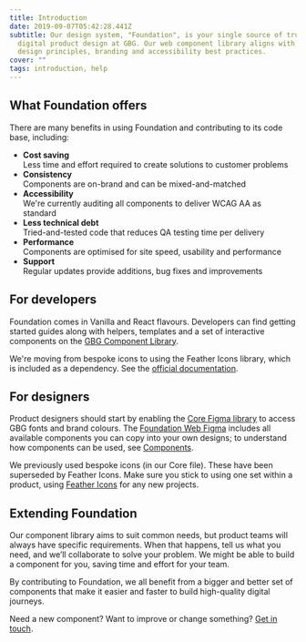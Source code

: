 ```yaml
---
title: Introduction
date: 2019-09-07T05:42:28.441Z
subtitle: Our design system, "Foundation", is your single source of truth for
  digital product design at GBG. Our web component library aligns with GBG's
  design principles, branding and accessibility best practices.
cover: ""
tags: introduction, help
---
```

## What Foundation offers

There are many benefits in using Foundation and contributing to its code base, including: 

* **Cost saving**\
  Less time and effort required to create solutions to customer problems
* **Consistency**\
  Components are on-brand and can be mixed-and-matched
* **Accessibility**\
  We're currently auditing all components to deliver WCAG AA as standard
* **Less technical debt**\
  Tried-and-tested code that reduces QA testing time per delivery
* **Performance**\
  Components are optimised for site speed, usability and performance
* **Support**\
  Regular updates provide additions, bug fixes and improvements

## For developers

Foundation comes in Vanilla and React flavours. Developers can find getting started guides along with helpers, templates and a set of interactive components on the [GBG Component Library](https://ds.gbgplc.com/).

We're moving from bespoke icons to using the Feather Icons library, which is included as a dependency. See the [official documentation](https://github.com/feathericons/feather).

## For designers

Product designers should start by enabling the [Core Figma library](https://www.figma.com/file/gI0cR79DXpIR7BnoOcwhTA/Core) to access GBG fonts and brand colours. The [Foundation Web Figma](https://www.figma.com/file/AaNhoCE79Ujq8j9gkgOSuu/Foundation-Web?node-id=5272%3A8276) includes all available components you can copy into your own designs; to understand how components can be used, see [Components](/components).

We previously used bespoke icons (in our Core file). These have been superseded by Feather Icons. Make sure you stick to using one set within a product, using [Feather Icons](https://www.figma.com/file/JOboXGyiWSmdTKaHNJqNG3/Feather-Icons?node-id=0%3A1) for any new projects.

## Extending Foundation

Our component library aims to suit common needs, but product teams will always have specific requirements. When that happens, tell us what you need, and we’ll collaborate to solve your problem. We might be able to build a component for you, saving time and effort for your team.

By contributing to Foundation, we all benefit from a bigger and better set of components that make it easier and faster to build high-quality digital journeys.

Need a new component? Want to improve or change something? [Get in touch](https://forms.office.com/pages/responsepage.aspx?id=CX4F40inykqMZw9aP3qYkLP4NT-SWnZBiG_hFPX6C61UQ1pCN0k1VE5GTUc4T0JPSVQ5WlRIT1I5OCQlQCN0PWcu).